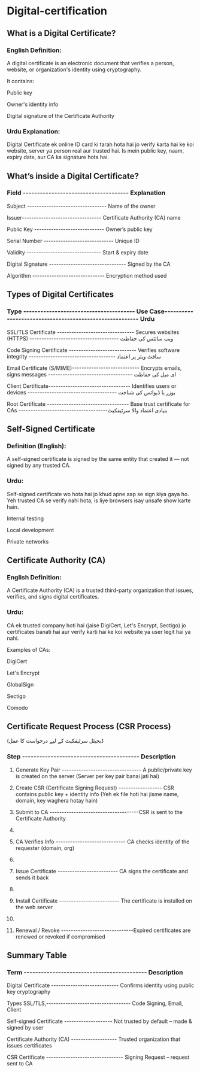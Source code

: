 # Digital-certification

## What is a Digital Certificate?


### English Definition:
A digital certificate is an electronic document that verifies a person, website, or organization's identity using cryptography.

It contains:

Public key

Owner's identity info

Digital signature of the Certificate Authority

### Urdu Explanation:
Digital Certificate ek online ID card ki tarah hota hai jo verify karta hai ke koi website, server ya person real aur trusted hai.
Is mein public key, naam, expiry date, aur CA ka signature hota hai.

## What’s inside a Digital Certificate?

### Field -------------------------------------	Explanation

Subject ---------------------------------	Name of the owner

Issuer---------------------------------	Certificate Authority (CA) name

Public Key -----------------------------	Owner’s public key

Serial Number -----------------------------	Unique ID

Validity -------------------------------	Start & expiry date

Digital Signature --------------------------------	Signed by the CA

Algorithm ------------------------------	Encryption method used

## Types of Digital Certificates 

### Type ---------------------------------------	Use Case--------------------------------------------------------	Urdu

SSL/TLS Certificate --------------------------------	Secures websites (HTTPS) -------------------------------------	ویب سائٹس کی حفاظت

Code Signing Certificate ----------------------------	Verifies software integrity ------------------------------------	سافٹ ویئر پر اعتماد

Email Certificate (S/MIME)----------------------------	Encrypts emails, signs messages -----------------------------------	ای میل کی حفاظت

Client Certificate----------------------------------	Identifies users or devices	------------------------------------- یوزر یا ڈیوائس کی شناخت

Root Certificate ----------------------------------	Base trust certificate for CAs	-------------------------------------بنیادی اعتماد والا سرٹیفکیٹ

## Self-Signed Certificate 
### Definition (English):
A self-signed certificate is signed by the same entity that created it — not signed by any trusted CA.

### Urdu:
Self-signed certificate wo hota hai jo khud apne aap se sign kiya gaya ho. Yeh trusted CA se verify nahi hota, is liye browsers isay unsafe show karte hain.



Internal testing

Local development

Private networks



## Certificate Authority (CA) 
### English Definition:
A Certificate Authority (CA) is a trusted third-party organization that issues, verifies, and signs digital certificates.

###  Urdu:
CA ek trusted company hoti hai (jaise DigiCert, Let's Encrypt, Sectigo) jo certificates banati hai aur verify karti hai ke koi website ya user legit hai ya nahi.

Examples of CAs:

DigiCert

Let's Encrypt

GlobalSign

Sectigo

Comodo

## Certificate Request Process (CSR Process)
(ڈیجیٹل سرٹیفکیٹ کے لیے درخواست کا عمل
### Step	----------------------------------------- Description

1. Generate Key Pair ---------------------------------	A public/private key is created on the server
(Server per key pair banai jati hai)

3. Create CSR (Certificate Signing Request) ------------------	CSR contains public key + identity info
(Yeh ek file hoti hai jisme name, domain, key waghera hotay hain)

5. Submit to CA	-------------------------------------CSR is sent to the Certificate Authority
6. 
7. CA Verifies Info -----------------------------	CA checks identity of the requester (domain, org)
8. 
9. Issue Certificate -------------------------	CA signs the certificate and sends it back
10. 
11. Install Certificate -------------------------	The certificate is installed on the web server
12. 
13. Renewal / Revoke	------------------------------Expired certificates are renewed or revoked if compromised

## Summary Table

### Term -------------------------------------------	Description

Digital Certificate ----------------------------	Confirms identity using public key cryptography

Types	SSL/TLS,----------------------------------- Code Signing, Email, Client

Self-signed Certificate --------------------	Not trusted by default – made & signed by user

Certificate Authority (CA) -------------------	Trusted organization that issues certificates

CSR	Certificate -------------------------------- Signing Request – request sent to CA
